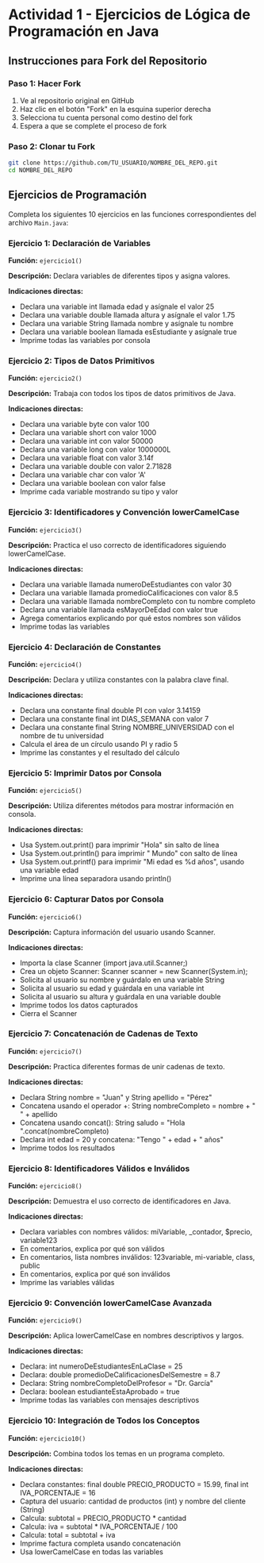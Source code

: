 # Actividad 1 - Ejercicios de Lógica de Programación en Java

## Instrucciones para Fork del Repositorio

### Paso 1: Hacer Fork
1. Ve al repositorio original en GitHub
2. Haz clic en el botón "Fork" en la esquina superior derecha
3. Selecciona tu cuenta personal como destino del fork
4. Espera a que se complete el proceso de fork

### Paso 2: Clonar tu Fork
```bash
git clone https://github.com/TU_USUARIO/NOMBRE_DEL_REPO.git
cd NOMBRE_DEL_REPO
```

## Ejercicios de Programación

Completa los siguientes 10 ejercicios en las funciones correspondientes del archivo `Main.java`:

### Ejercicio 1: Declaración de Variables
**Función:** `ejercicio1()`

**Descripción:** Declara variables de diferentes tipos y asigna valores.

**Indicaciones directas:**
- Declara una variable int llamada edad y asígnale el valor 25
- Declara una variable double llamada altura y asígnale el valor 1.75
- Declara una variable String llamada nombre y asígnale tu nombre
- Declara una variable boolean llamada esEstudiante y asígnale true
- Imprime todas las variables por consola

### Ejercicio 2: Tipos de Datos Primitivos
**Función:** `ejercicio2()`

**Descripción:** Trabaja con todos los tipos de datos primitivos de Java.

**Indicaciones directas:**
- Declara una variable byte con valor 100
- Declara una variable short con valor 1000
- Declara una variable int con valor 50000
- Declara una variable long con valor 1000000L
- Declara una variable float con valor 3.14f
- Declara una variable double con valor 2.71828
- Declara una variable char con valor 'A'
- Declara una variable boolean con valor false
- Imprime cada variable mostrando su tipo y valor

### Ejercicio 3: Identificadores y Convención lowerCamelCase
**Función:** `ejercicio3()`

**Descripción:** Practica el uso correcto de identificadores siguiendo lowerCamelCase.

**Indicaciones directas:**
- Declara una variable llamada numeroDeEstudiantes con valor 30
- Declara una variable llamada promedioCalificaciones con valor 8.5
- Declara una variable llamada nombreCompleto con tu nombre completo
- Declara una variable llamada esMayorDeEdad con valor true
- Agrega comentarios explicando por qué estos nombres son válidos
- Imprime todas las variables

### Ejercicio 4: Declaración de Constantes
**Función:** `ejercicio4()`

**Descripción:** Declara y utiliza constantes con la palabra clave final.

**Indicaciones directas:**
- Declara una constante final double PI con valor 3.14159
- Declara una constante final int DIAS_SEMANA con valor 7
- Declara una constante final String NOMBRE_UNIVERSIDAD con el nombre de tu universidad
- Calcula el área de un círculo usando PI y radio 5
- Imprime las constantes y el resultado del cálculo

### Ejercicio 5: Imprimir Datos por Consola
**Función:** `ejercicio5()`

**Descripción:** Utiliza diferentes métodos para mostrar información en consola.

**Indicaciones directas:**
- Usa System.out.print() para imprimir "Hola" sin salto de línea
- Usa System.out.println() para imprimir " Mundo" con salto de línea
- Usa System.out.printf() para imprimir "Mi edad es %d años", usando una variable edad
- Imprime una línea separadora usando println()

### Ejercicio 6: Capturar Datos por Consola
**Función:** `ejercicio6()`

**Descripción:** Captura información del usuario usando Scanner.

**Indicaciones directas:**
- Importa la clase Scanner (import java.util.Scanner;)
- Crea un objeto Scanner: Scanner scanner = new Scanner(System.in);
- Solicita al usuario su nombre y guárdalo en una variable String
- Solicita al usuario su edad y guárdala en una variable int
- Solicita al usuario su altura y guárdala en una variable double
- Imprime todos los datos capturados
- Cierra el Scanner

### Ejercicio 7: Concatenación de Cadenas de Texto
**Función:** `ejercicio7()`

**Descripción:** Practica diferentes formas de unir cadenas de texto.

**Indicaciones directas:**
- Declara String nombre = "Juan" y String apellido = "Pérez"
- Concatena usando el operador +: String nombreCompleto = nombre + " " + apellido
- Concatena usando concat(): String saludo = "Hola ".concat(nombreCompleto)
- Declara int edad = 20 y concatena: "Tengo " + edad + " años"
- Imprime todos los resultados

### Ejercicio 8: Identificadores Válidos e Inválidos
**Función:** `ejercicio8()`

**Descripción:** Demuestra el uso correcto de identificadores en Java.

**Indicaciones directas:**
- Declara variables con nombres válidos: miVariable, _contador, $precio, variable123
- En comentarios, explica por qué son válidos
- En comentarios, lista nombres inválidos: 123variable, mi-variable, class, public
- En comentarios, explica por qué son inválidos
- Imprime las variables válidas

### Ejercicio 9: Convención lowerCamelCase Avanzada
**Función:** `ejercicio9()`

**Descripción:** Aplica lowerCamelCase en nombres descriptivos y largos.

**Indicaciones directas:**
- Declara: int numeroDeEstudiantesEnLaClase = 25
- Declara: double promedioDeCalificacionesDelSemestre = 8.7
- Declara: String nombreCompletoDelProfesor = "Dr. García"
- Declara: boolean estudianteEstaAprobado = true
- Imprime todas las variables con mensajes descriptivos

### Ejercicio 10: Integración de Todos los Conceptos
**Función:** `ejercicio10()`

**Descripción:** Combina todos los temas en un programa completo.

**Indicaciones directas:**
- Declara constantes: final double PRECIO_PRODUCTO = 15.99, final int IVA_PORCENTAJE = 16
- Captura del usuario: cantidad de productos (int) y nombre del cliente (String)
- Calcula: subtotal = PRECIO_PRODUCTO * cantidad
- Calcula: iva = subtotal * IVA_PORCENTAJE / 100
- Calcula: total = subtotal + iva
- Imprime factura completa usando concatenación
- Usa lowerCamelCase en todas las variables

